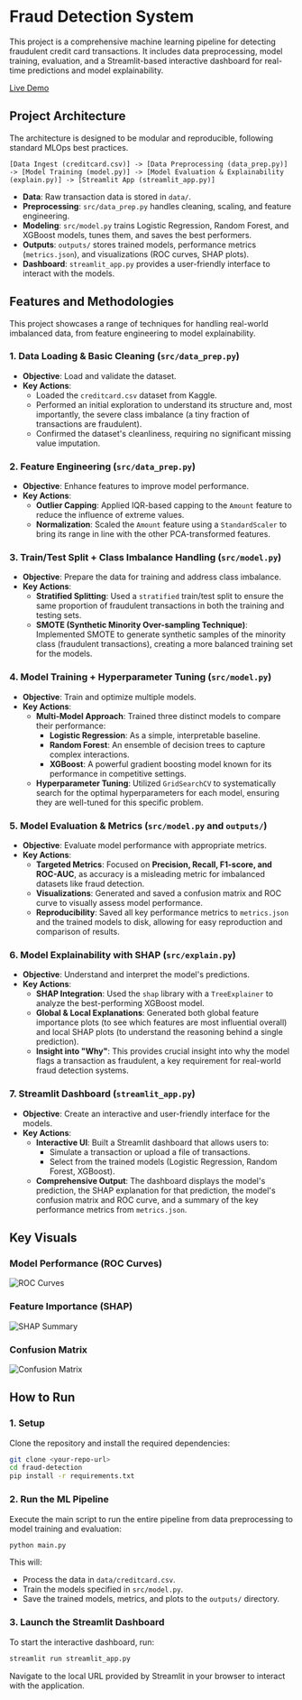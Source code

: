 # Fraud Detection System

This project is a comprehensive machine learning pipeline for detecting fraudulent credit card transactions. It includes data preprocessing, model training, evaluation, and a Streamlit-based interactive dashboard for real-time predictions and model explainability.

[Live Demo](https://frauddetectionsk.streamlit.app/)

## Project Architecture

The architecture is designed to be modular and reproducible, following standard MLOps best practices.

```
[Data Ingest (creditcard.csv)] -> [Data Preprocessing (data_prep.py)] -> [Model Training (model.py)] -> [Model Evaluation & Explainability (explain.py)] -> [Streamlit App (streamlit_app.py)]
```

- **Data**: Raw transaction data is stored in `data/`.
- **Preprocessing**: `src/data_prep.py` handles cleaning, scaling, and feature engineering.
- **Modeling**: `src/model.py` trains Logistic Regression, Random Forest, and XGBoost models, tunes them, and saves the best performers.
- **Outputs**: `outputs/` stores trained models, performance metrics (`metrics.json`), and visualizations (ROC curves, SHAP plots).
- **Dashboard**: `streamlit_app.py` provides a user-friendly interface to interact with the models.

## Features and Methodologies

This project showcases a range of techniques for handling real-world imbalanced data, from feature engineering to model explainability.

### 1. Data Loading & Basic Cleaning (`src/data_prep.py`)

- **Objective**: Load and validate the dataset.
- **Key Actions**:
    - Loaded the `creditcard.csv` dataset from Kaggle.
    - Performed an initial exploration to understand its structure and, most importantly, the severe class imbalance (a tiny fraction of transactions are fraudulent).
    - Confirmed the dataset's cleanliness, requiring no significant missing value imputation.

### 2. Feature Engineering (`src/data_prep.py`)

- **Objective**: Enhance features to improve model performance.
- **Key Actions**:
    - **Outlier Capping**: Applied IQR-based capping to the `Amount` feature to reduce the influence of extreme values.
    - **Normalization**: Scaled the `Amount` feature using a `StandardScaler` to bring its range in line with the other PCA-transformed features.

### 3. Train/Test Split + Class Imbalance Handling (`src/model.py`)

- **Objective**: Prepare the data for training and address class imbalance.
- **Key Actions**:
    - **Stratified Splitting**: Used a `stratified` train/test split to ensure the same proportion of fraudulent transactions in both the training and testing sets.
    - **SMOTE (Synthetic Minority Over-sampling Technique)**: Implemented SMOTE to generate synthetic samples of the minority class (fraudulent transactions), creating a more balanced training set for the models.

### 4. Model Training + Hyperparameter Tuning (`src/model.py`)

- **Objective**: Train and optimize multiple models.
- **Key Actions**:
    - **Multi-Model Approach**: Trained three distinct models to compare their performance:
        - **Logistic Regression**: As a simple, interpretable baseline.
        - **Random Forest**: An ensemble of decision trees to capture complex interactions.
        - **XGBoost**: A powerful gradient boosting model known for its performance in competitive settings.
    - **Hyperparameter Tuning**: Utilized `GridSearchCV` to systematically search for the optimal hyperparameters for each model, ensuring they are well-tuned for this specific problem.

### 5. Model Evaluation & Metrics (`src/model.py` and `outputs/`)

- **Objective**: Evaluate model performance with appropriate metrics.
- **Key Actions**:
    - **Targeted Metrics**: Focused on **Precision, Recall, F1-score, and ROC-AUC**, as accuracy is a misleading metric for imbalanced datasets like fraud detection.
    - **Visualizations**: Generated and saved a confusion matrix and ROC curve to visually assess model performance.
    - **Reproducibility**: Saved all key performance metrics to `metrics.json` and the trained models to disk, allowing for easy reproduction and comparison of results.

### 6. Model Explainability with SHAP (`src/explain.py`)

- **Objective**: Understand and interpret the model's predictions.
- **Key Actions**:
    - **SHAP Integration**: Used the `shap` library with a `TreeExplainer` to analyze the best-performing XGBoost model.
    - **Global & Local Explanations**: Generated both global feature importance plots (to see which features are most influential overall) and local SHAP plots (to understand the reasoning behind a single prediction).
    - **Insight into "Why"**: This provides crucial insight into why the model flags a transaction as fraudulent, a key requirement for real-world fraud detection systems.

### 7. Streamlit Dashboard (`streamlit_app.py`)

- **Objective**: Create an interactive and user-friendly interface for the models.
- **Key Actions**:
    - **Interactive UI**: Built a Streamlit dashboard that allows users to:
        - Simulate a transaction or upload a file of transactions.
        - Select from the trained models (Logistic Regression, Random Forest, XGBoost).
    - **Comprehensive Output**: The dashboard displays the model's prediction, the SHAP explanation for that prediction, the model's confusion matrix and ROC curve, and a summary of the key performance metrics from `metrics.json`.

## Key Visuals

### Model Performance (ROC Curves)

![ROC Curves](outputs/plots/roc_curves.png)

### Feature Importance (SHAP)

![SHAP Summary](outputs/plots/shap_summary.png)

### Confusion Matrix

![Confusion Matrix](outputs/plots/confusion_matrix.png)

## How to Run

### 1. Setup

Clone the repository and install the required dependencies:

```bash
git clone <your-repo-url>
cd fraud-detection
pip install -r requirements.txt
```

### 2. Run the ML Pipeline

Execute the main script to run the entire pipeline from data preprocessing to model training and evaluation:

```bash
python main.py
```

This will:
- Process the data in `data/creditcard.csv`.
- Train the models specified in `src/model.py`.
- Save the trained models, metrics, and plots to the `outputs/` directory.

### 3. Launch the Streamlit Dashboard

To start the interactive dashboard, run:

```bash
streamlit run streamlit_app.py
```

Navigate to the local URL provided by Streamlit in your browser to interact with the application.

